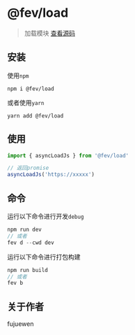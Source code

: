 # @fev/load

> 加载模块 [查看源码](https://github.com/nwa2018/fev-lib/tree/master/packages/load)

## 安装
使用`npm`
```
npm i @fev/load
```
或者使用`yarn`
```
yarn add @fev/load
```


## 使用
``` js
import { asyncLoadJs } from '@fev/load'

// 返回promise
asyncLoadJs('https://xxxxx')
```

## 命令
运行以下命令进行开发`debug`
``` js
npm run dev
// 或者
fev d --cwd dev
```
运行以下命令进行打包构建
``` js
npm run build
// 或者
fev b
```

## 关于作者

fujuewen
